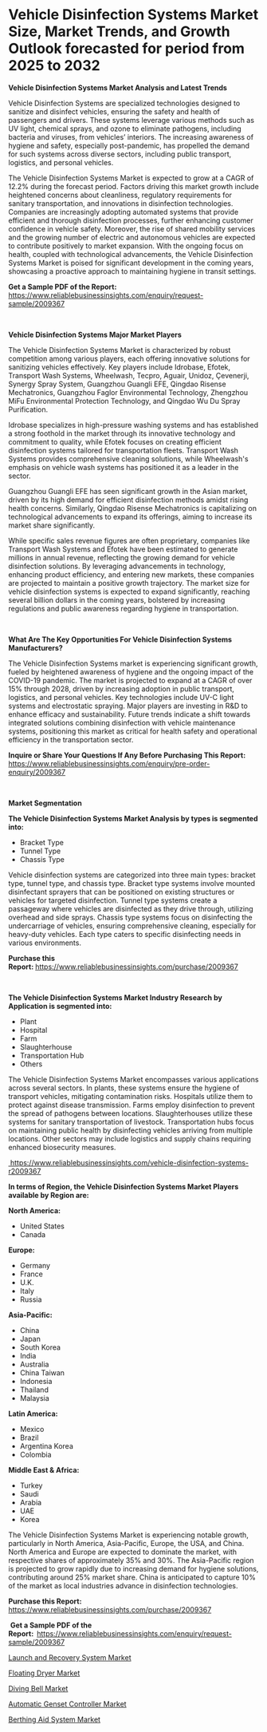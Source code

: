 <p><h1>Vehicle Disinfection Systems Market Size, Market Trends, and Growth Outlook forecasted for period from 2025 to 2032</h1></p><p><strong>Vehicle Disinfection Systems Market Analysis and Latest Trends</strong></p>
<p><p>Vehicle Disinfection Systems are specialized technologies designed to sanitize and disinfect vehicles, ensuring the safety and health of passengers and drivers. These systems leverage various methods such as UV light, chemical sprays, and ozone to eliminate pathogens, including bacteria and viruses, from vehicles’ interiors. The increasing awareness of hygiene and safety, especially post-pandemic, has propelled the demand for such systems across diverse sectors, including public transport, logistics, and personal vehicles.</p><p>The Vehicle Disinfection Systems Market is expected to grow at a CAGR of 12.2% during the forecast period. Factors driving this market growth include heightened concerns about cleanliness, regulatory requirements for sanitary transportation, and innovations in disinfection technologies. Companies are increasingly adopting automated systems that provide efficient and thorough disinfection processes, further enhancing customer confidence in vehicle safety. Moreover, the rise of shared mobility services and the growing number of electric and autonomous vehicles are expected to contribute positively to market expansion. With the ongoing focus on health, coupled with technological advancements, the Vehicle Disinfection Systems Market is poised for significant development in the coming years, showcasing a proactive approach to maintaining hygiene in transit settings.</p></p>
<p><strong>Get a Sample PDF of the Report:&nbsp;</strong> <a href="https://www.reliablebusinessinsights.com/enquiry/request-sample/2009367?utm_campaign=118&utm_medium=2&utm_source=Github&utm_content=ia&utm_term=20022025&utm_id=vehicle-disinfection-systems">https://www.reliablebusinessinsights.com/enquiry/request-sample/2009367</a></p>
<p>&nbsp;</p>
<p><strong>Vehicle Disinfection Systems Major Market Players</strong></p>
<p><p>The Vehicle Disinfection Systems Market is characterized by robust competition among various players, each offering innovative solutions for sanitizing vehicles effectively. Key players include Idrobase, Efotek, Transport Wash Systems, Wheelwash, Tecpro, Aguair, Unidoz, Çevenerji, Synergy Spray System, Guangzhou Guangli EFE, Qingdao Risense Mechatronics, Guangzhou Faglor Environmental Technology, Zhengzhou MiFu Environmental Protection Technology, and Qingdao Wu Du Spray Purification.</p><p>Idrobase specializes in high-pressure washing systems and has established a strong foothold in the market through its innovative technology and commitment to quality, while Efotek focuses on creating efficient disinfection systems tailored for transportation fleets. Transport Wash Systems provides comprehensive cleaning solutions, while Wheelwash's emphasis on vehicle wash systems has positioned it as a leader in the sector.</p><p>Guangzhou Guangli EFE has seen significant growth in the Asian market, driven by its high demand for efficient disinfection methods amidst rising health concerns. Similarly, Qingdao Risense Mechatronics is capitalizing on technological advancements to expand its offerings, aiming to increase its market share significantly.</p><p>While specific sales revenue figures are often proprietary, companies like Transport Wash Systems and Efotek have been estimated to generate millions in annual revenue, reflecting the growing demand for vehicle disinfection solutions. By leveraging advancements in technology, enhancing product efficiency, and entering new markets, these companies are projected to maintain a positive growth trajectory. The market size for vehicle disinfection systems is expected to expand significantly, reaching several billion dollars in the coming years, bolstered by increasing regulations and public awareness regarding hygiene in transportation.</p></p>
<p>&nbsp;</p>
<p><strong>What Are The Key Opportunities For Vehicle Disinfection Systems Manufacturers?</strong></p>
<p><p>The Vehicle Disinfection Systems market is experiencing significant growth, fueled by heightened awareness of hygiene and the ongoing impact of the COVID-19 pandemic. The market is projected to expand at a CAGR of over 15% through 2028, driven by increasing adoption in public transport, logistics, and personal vehicles. Key technologies include UV-C light systems and electrostatic spraying. Major players are investing in R&D to enhance efficacy and sustainability. Future trends indicate a shift towards integrated solutions combining disinfection with vehicle maintenance systems, positioning this market as critical for health safety and operational efficiency in the transportation sector.</p></p>
<p><strong>Inquire or Share Your Questions If Any Before Purchasing This Report:</strong> <a href="https://www.reliablebusinessinsights.com/enquiry/pre-order-enquiry/2009367?utm_campaign=118&utm_medium=2&utm_source=Github&utm_content=ia&utm_term=20022025&utm_id=vehicle-disinfection-systems">https://www.reliablebusinessinsights.com/enquiry/pre-order-enquiry/2009367</a></p>
<p>&nbsp;</p>
<p><strong>Market Segmentation</strong></p>
<p><strong>The Vehicle Disinfection Systems Market Analysis by types is segmented into:</strong></p>
<p><ul><li>Bracket Type</li><li>Tunnel Type</li><li>Chassis Type</li></ul></p>
<p><p>Vehicle disinfection systems are categorized into three main types: bracket type, tunnel type, and chassis type. Bracket type systems involve mounted disinfectant sprayers that can be positioned on existing structures or vehicles for targeted disinfection. Tunnel type systems create a passageway where vehicles are disinfected as they drive through, utilizing overhead and side sprays. Chassis type systems focus on disinfecting the undercarriage of vehicles, ensuring comprehensive cleaning, especially for heavy-duty vehicles. Each type caters to specific disinfecting needs in various environments.</p></p>
<p><strong>Purchase this Report:&nbsp;</strong><a href="https://www.reliablebusinessinsights.com/purchase/2009367?utm_campaign=118&utm_medium=2&utm_source=Github&utm_content=ia&utm_term=20022025&utm_id=vehicle-disinfection-systems">https://www.reliablebusinessinsights.com/purchase/2009367</a></p>
<p>&nbsp;</p>
<p><strong>The Vehicle Disinfection Systems Market Industry Research by Application is segmented into:</strong></p>
<p><ul><li>Plant</li><li>Hospital</li><li>Farm</li><li>Slaughterhouse</li><li>Transportation Hub</li><li>Others</li></ul></p>
<p><p>The Vehicle Disinfection Systems Market encompasses various applications across several sectors. In plants, these systems ensure the hygiene of transport vehicles, mitigating contamination risks. Hospitals utilize them to protect against disease transmission. Farms employ disinfection to prevent the spread of pathogens between locations. Slaughterhouses utilize these systems for sanitary transportation of livestock. Transportation hubs focus on maintaining public health by disinfecting vehicles arriving from multiple locations. Other sectors may include logistics and supply chains requiring enhanced biosecurity measures.</p></p>
<p><a href="https://www.reliablebusinessinsights.com/vehicle-disinfection-systems-r2009367?utm_campaign=118&utm_medium=2&utm_source=Github&utm_content=ia&utm_term=20022025&utm_id=vehicle-disinfection-systems">&nbsp;https://www.reliablebusinessinsights.com/vehicle-disinfection-systems-r2009367</a></p>
<p><strong>In terms of Region, the Vehicle Disinfection Systems Market Players available by Region are:</strong></p>
<p>
    <p> <strong> North America: </strong>
        <ul>
            <li>United States</li>
            <li>Canada</li>
        </ul>
        </p> 
    <p> <strong> Europe: </strong>
        <ul>
            <li>Germany</li>
            <li>France</li>
            <li>U.K.</li>
            <li>Italy</li>
            <li>Russia</li>
        </ul>
        </p> 
    <p> <strong> Asia-Pacific: </strong>
        <ul>
            <li>China</li>
            <li>Japan</li>
            <li>South Korea</li>
            <li>India</li>
            <li>Australia</li>
            <li>China Taiwan</li>
            <li>Indonesia</li>
            <li>Thailand</li>
            <li>Malaysia</li>
        </ul>
        </p> 
    <p> <strong> Latin America: </strong>
        <ul>
            <li>Mexico</li>
            <li>Brazil</li>
            <li>Argentina Korea</li>
            <li>Colombia</li>
        </ul>
        </p> 
    <p> <strong> Middle East & Africa: </strong>
        <ul>
            <li>Turkey</li>
            <li>Saudi</li>
            <li>Arabia</li>
            <li>UAE</li>
            <li>Korea</li>
        </ul>
    </p>
    </p>
<p><p>The Vehicle Disinfection Systems Market is experiencing notable growth, particularly in North America, Asia-Pacific, Europe, the USA, and China. North America and Europe are expected to dominate the market, with respective shares of approximately 35% and 30%. The Asia-Pacific region is projected to grow rapidly due to increasing demand for hygiene solutions, contributing around 25% market share. China is anticipated to capture 10% of the market as local industries advance in disinfection technologies.</p></p>
<p><strong>Purchase this Report: </strong><a href="https://www.reliablebusinessinsights.com/purchase/2009367?utm_campaign=118&utm_medium=2&utm_source=Github&utm_content=ia&utm_term=20022025&utm_id=vehicle-disinfection-systems">https://www.reliablebusinessinsights.com/purchase/2009367</a></p>
<p>&nbsp;<strong>Get a Sample PDF of the Report:&nbsp;&nbsp;</strong><a href="https://www.reliablebusinessinsights.com/enquiry/request-sample/2009367?utm_campaign=118&utm_medium=2&utm_source=Github&utm_content=ia&utm_term=20022025&utm_id=vehicle-disinfection-systems">https://www.reliablebusinessinsights.com/enquiry/request-sample/2009367</a></p>
<p><strong></strong></p>
<p><p><a href="https://github.com/tsininazzy/Market-Research-Report-List-1/blob/main/launch-and-recovery-system-market.md?utm_campaign=118&utm_medium=2&utm_source=Github&utm_content=ia&utm_term=20022025&utm_id=vehicle-disinfection-systems">Launch and Recovery System Market</a></p><p><a href="https://github.com/pidlisseas/Market-Research-Report-List-1/blob/main/floating-dryer-market.md?utm_campaign=118&utm_medium=2&utm_source=Github&utm_content=ia&utm_term=20022025&utm_id=vehicle-disinfection-systems">Floating Dryer Market</a></p><p><a href="https://github.com/wakerizaak8g/Market-Research-Report-List-1/blob/main/diving-bell-market.md?utm_campaign=118&utm_medium=2&utm_source=Github&utm_content=ia&utm_term=20022025&utm_id=vehicle-disinfection-systems">Diving Bell Market</a></p><p><a href="https://github.com/kaddahblejc/Market-Research-Report-List-1/blob/main/automatic-genset-controller-market.md?utm_campaign=118&utm_medium=2&utm_source=Github&utm_content=ia&utm_term=20022025&utm_id=vehicle-disinfection-systems">Automatic Genset Controller Market</a></p><p><a href="https://github.com/gyenesephacy/Market-Research-Report-List-1/blob/main/berthing-aid-system-market.md?utm_campaign=118&utm_medium=2&utm_source=Github&utm_content=ia&utm_term=20022025&utm_id=vehicle-disinfection-systems">Berthing Aid System Market</a></p></p>
